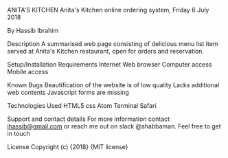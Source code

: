 ANITA'S KITCHEN
Anita's Kitchen online ordering system, Friday 6 July 2018

By Hassib Ibrahim

Description
A summarised web page consisting of delicious menu list item served at Anita's Kitchen restaurant, open for orders and reservation.

Setup/Installation Requirements
Internet
Web browser
Computer access
Mobile access

Known Bugs
Beautification of the website is of low quality
Lacks additional web contents
Javascript forms are missing

Technologies Used
HTML5
css
Atom
Terminal
Safari

Support and contact details
For more information contact ihassib@gmail.com or reach me out on slack @shabbaman. Feel free to get in touch

License
Copyright (c) {2018} {MIT license}

